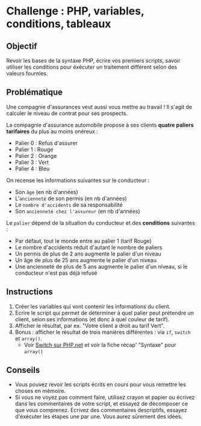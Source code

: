 # Challenge : PHP, variables, conditions, tableaux

## Objectif
Revoir les bases de la syntaxe PHP, écrire vos premiers scripts, savoir utiliser les conditions pour éxécuter un traitement différent selon des valeurs fournies.

## Problématique
Une compagnie d'assurances veut aussi vous mettre au travail ! Il s'agit de calculer le niveau de contrat pour ses prospects.

La compagnie d'assurance automobile propose à ses clients **quatre paliers tarifaires** du plus au moins onéreux :

- Palier 0 : Refus d'assurer
- Palier 1 : Rouge
- Palier 2 : Orange
- Palier 3 : Vert
- Palier 4 : Bleu

On recense les informations suivantes sur le conducteur :
- Son `âge` (en nb d'années)
- L'`ancienneté` de son permis (en nb d'années)
- Le `nombre d'accidents` de sa responsabilité
- Son `ancienneté chez l'assureur` (en nb d'années)

Le `palier` dépend de la situation du conducteur et des **conditions** suivantes :

- Par défaut, tout le monde entre au palier 1 (tarif Rouge)
- Le nombre d'accidents réduit d'autant le nombre de paliers
- Un permis de plus de 2 ans augmente le palier d'un niveau
- Un âge de plus de 25 ans augmente le palier d'un niveau
- Une ancienneté de plus de 5 ans augmente le palier d'un niveau, si le conducteur n'est pas déjà refusé

## Instructions

1. Créer les variables qui vont contenir les informations du client.
2. Ecrire le script qui permet de déterminer à quel palier peut prétendre un client, selon ses informations (et donc à quel couleur de tarif).
3. Afficher le résultat, par ex. "Votre client a droit au tarif Vert".
4. Bonus : afficher le résultat de trois manières différentes : via `if`, `switch` et `array()`.
    - Voir [Switch sur PHP.net](http://php.net/manual/en/control-structures.switch.php) et voir la fiche récap' "Syntaxe" pour `array()`

## Conseils
* Vous pouvez revoir les scripts écrits en cours pour vous remettre les choses en mémoire.
* Si vous ne voyez pas comment faire, utilisez crayon et papier ou écrivez dans les commentaires de votre script,
et essayez de décomposer ce que vous comprenez.
Ecrivez des commentaires descriptifs, essayez d'éxécuter les étapes une par une. Vous aurez sûrement des idées.
